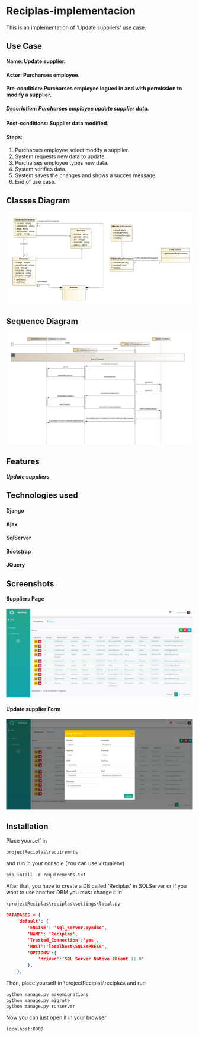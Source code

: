 # Reciplas-implementacion

This is an implementation of 'Update suppliers' use case. 

## Use Case

#### Name: Update supplier.  
#### Actor: Purcharses employee.  
#### Pre-condition: Purcharses employee logued in and with permission to modify a supplier.  
##### Description: Purcharses employee update supplier data. 
#### Post-conditions: Supplier data modified.  
#### Steps:
 
1. Purcharses employee select modify a supplier.
2. System requests new data to update. 
4. Purcharses employee types new data.
5. System verifies data.
6. System saves the changes and shows a succes message. 
7. End of use case. 


## Classes Diagram 
![](screenshots/classesDiagramUpdateSupplier.jpg? "classes diagram update supplier")

## Sequence Diagram

![](screenshots/sequenceDiagramupdateSupplier.jpg? "sequence diagram update supplier")


## Features

##### Update suppliers 

## Technologies used
#### Django 
#### Ajax
#### SqlServer
#### Bootstrap
#### JQuery 



## Screenshots
#### Suppliers Page
![](screenshots/supplierPage.jpg? "suppliers")
#### Update supplier Form
![](screenshots/updateSupplierForm.jpg? "suppliers update form")


## Installation

Place yourself in 
```console
projectReciplas\requiremnts
``` 
and run in your console (You can use virtualenv) 
```console
pip intall -r requirements.txt
```

After that, you have to create a DB called 'Reciplas' in SQLServer
or if you want to use another DBM you must change it in 
```console
\projectReciplas\reciplas\settings\local.py
```
```json 
DATABASES = {
    'default': {
        'ENGINE': 'sql_server.pyodbc',
        'NAME': 'Reciplas',
        'Trusted_Connection':'yes',
        'HOST':'localhost\SQLEXPRESS',
        'OPTIONS':{
            'driver':'SQL Server Native Client 11.0'
        },
    },
 ```
Then, place yourself in \projectReciplas\reciplas\ and run 
```console
python manage.py makemigrations 
python manage.py migrate
python manage.py runserver
```
Now you can just open it in your browser
```console
localhost:8000 
```
